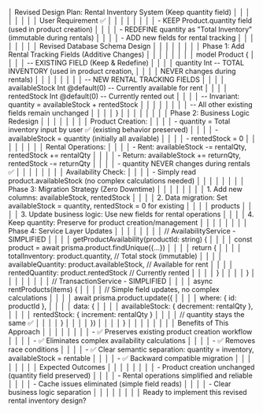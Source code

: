 │ Revised Design Plan: Rental Inventory System (Keep quantity field) │ │
│ │ │ │
│ │ User Requirement ✅ │ │
│ │ │ │
│ │ - KEEP Product.quantity field (used in product creation) │ │
│ │ - REDEFINE quantity as "Total Inventory" (immutable during rentals) │ │
│ │ - ADD new fields for rental tracking │ │
│ │ │ │
│ │ Revised Database Schema Design │ │
│ │ │ │
│ │ Phase 1: Add Rental Tracking Fields (Additive Changes) │ │
│ │ │ │
│ │ model Product { │ │
│ │ -- EXISTING FIELD (Keep & Redefine) │ │
│ │ quantity Int -- TOTAL INVENTORY (used in product creation, │ │
│ │ NEVER changes during rentals) │ │
│ │ │ │
│ │ -- NEW RENTAL TRACKING FIELDS │ │
│ │ availableStock Int @default(0) -- Currently available for rent │ │
│ │ rentedStock Int @default(0) -- Currently rented out │ │
│ │ -- Invariant: quantity = availableStock + rentedStock │ │
│ │ │ │
│ │ -- All other existing fields remain unchanged │ │
│ │ } │ │
│ │ │ │
│ │ Phase 2: Business Logic Redesign │ │
│ │ │ │
│ │ Product Creation: │ │
│ │ - quantity = Total inventory input by user ✅ (existing behavior preserved) │ │
│ │ - availableStock = quantity (initially all available) │ │
│ │ - rentedStock = 0 │ │
│ │ │ │
│ │ Rental Operations: │ │
│ │ - Rent: availableStock -= rentalQty, rentedStock += rentalQty │ │
│ │ - Return: availableStock += returnQty, rentedStock -= returnQty │ │
│ │ - quantity NEVER changes during rentals ✅ │ │
│ │ │ │
│ │ Availability Check: │ │
│ │ - Simply read product.availableStock (no complex calculations needed) │ │
│ │ │ │
│ │ Phase 3: Migration Strategy (Zero Downtime) │ │
│ │ │ │
│ │ 1. Add new columns: availableStock, rentedStock │ │
│ │ 2. Data migration: Set availableStock = quantity, rentedStock = 0 for existing │ │
│ │ products │ │
│ │ 3. Update business logic: Use new fields for rental operations │ │
│ │ 4. Keep quantity: Preserve for product creation/management │ │
│ │ │ │
│ │ Phase 4: Service Layer Updates │ │
│ │ │ │
│ │ // AvailabilityService - SIMPLIFIED │ │
│ │ getProductAvailability(productId: string) { │ │
│ │ const product = await prisma.product.findUnique({...}) │ │
│ │ return { │ │
│ │ totalInventory: product.quantity, // Total stock (immutable) │ │
│ │ availableQuantity: product.availableStock, // Available for rent │ │
│ │ rentedQuantity: product.rentedStock // Currently rented │ │
│ │ } │ │
│ │ } │ │
│ │ │ │
│ │ // TransactionService - SIMPLIFIED │ │
│ │ async rentProducts(items) { │ │
│ │ // Simple field updates, no complex calculations │ │
│ │ await prisma.product.update({ │ │
│ │ where: { id: productId }, │ │
│ │ data: { │ │
│ │ availableStock: { decrement: rentalQty }, │ │
│ │ rentedStock: { increment: rentalQty } │ │
│ │ // quantity stays the same ✅ │ │
│ │ } │ │
│ │ }) │ │
│ │ } │ │
│ │ │ │
│ │ Benefits of This Approach │ │
│ │ │ │
│ │ - ✅ Preserves existing product creation workflow │ │
│ │ - ✅ Eliminates complex availability calculations │ │
│ │ - ✅ Removes race conditions │ │
│ │ - ✅ Clear semantic separation: quantity = inventory, availableStock = rentable │ │
│ │ - ✅ Backward compatible migration │ │
│ │ │ │
│ │ Expected Outcomes │ │
│ │ │ │
│ │ - Product creation unchanged (quantity field preserved) │ │
│ │ - Rental operations simplified and reliable │ │
│ │ - Cache issues eliminated (simple field reads) │ │
│ │ - Clear business logic separation │ │
│ │ │ │
│ │ Ready to implement this revised rental inventory design?
